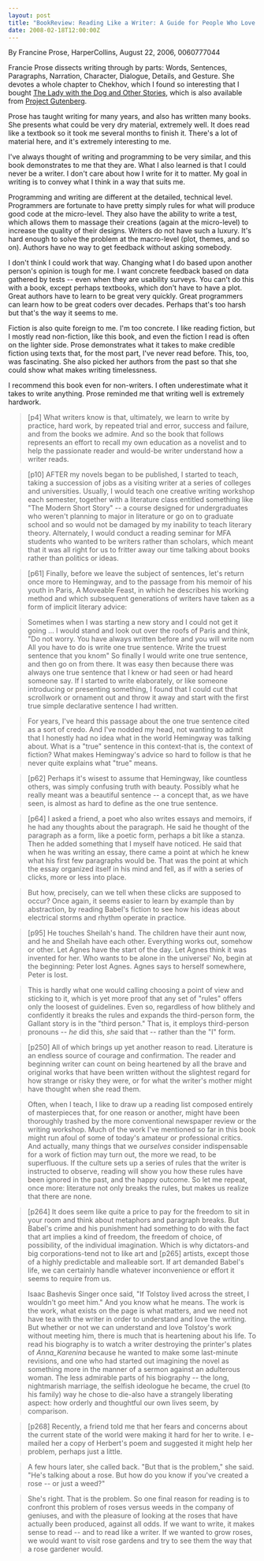 ```yaml
---
layout: post
title: "BookReview: Reading Like a Writer: A Guide for People Who Love Books and for Those Who Want to Write Them"
date: 2008-02-18T12:00:00Z
---
```

By Francine Prose, HarperCollins, August 22, 2006, 0060777044

Francie Prose dissects writing through by parts: Words, Sentences,
Paragraphs, Narration, Character, Dialogue, Details, and Gesture.  She
devotes a whole chapter to Chekhov, which I found so interesting that
I bought
[The Lady with the Dog and Other Stories](http://www.gutenberg.org/etext/13415), which is also available from
[Project Gutenberg](http://www.gutenberg.org).

Prose has taught writing for many years, and also has written many
books.  She presents what could be very dry material, extremely well.
It does read like a textbook so it took me several months to finish
it.  There's a lot of material here, and it's extremely interesting to
me.

I've always thought of writing and programming to be very similar, and
this book demonstrates to me that they are.  What I also learned is
that I could never be a writer.  I don't care about how I write for it
to matter.  My goal in writing is to convey what I think in a way that
suits me.

Programming and writing are different at the detailed, technical
level.  Programmers are fortunate to have pretty simply rules for what
will produce good code at the micro-level.  They also have the ability
to write a test, which allows them to massage their creations (again
at the micro-level) to increase the quality of their designs.  Writers
do not have such a luxury.  It's hard enough to solve the problem at
the macro-level (plot, themes, and so on).  Authors have no way to get
feedback without asking somebody.

I don't think I could work that way.  Changing what I do based upon
another person's opinion is tough for me.  I want concrete feedback
based on data gathered by tests -- even when they are usability
surveys.  You can't do this with a book, except perhaps textbooks,
which don't have to have a plot.  Great authors have to learn to be
great very quickly.  Great programmers can learn how to be great
coders over decades. Perhaps that's too harsh but that's the way it
seems to me.

Fiction is also quite foreign to me.  I'm too concrete.  I like
reading fiction, but I mostly read non-fiction, like this book, and
even the fiction I read is often on the lighter side.  Prose
demonstrates what it takes to make credible fiction using texts that,
for the most part, I've never read before.  This, too, was
fascinating.  She also picked her authors from the past so that she
could show what makes writing timelessness.

I recommend this book even for non-writers.  I often underestimate
what it takes to write anything.  Prose reminded me that writing well
is extremely hardwork.


> [p4] What writers know is that, ultimately, we learn to write by
> practice, hard work, by repeated trial and error, success and failure,
> and from the books we admire. And so the book that follows represents
> an effort to recall my own education as a novelist and to help the
> passionate reader and would-be writer understand how a writer reads.  



> [p10] AFTER my novels began to be published, I started to teach,
> taking a succession of jobs as a visiting writer at a series of
> colleges and universities. Usually, I would teach one creative writing
> workshop each semester, together with a literature class entitled
> something like "The Modern Short Story" -- a course designed for
> undergraduates who weren't planning to major in literature or go on to
> graduate school and so would not be damaged by my inability to teach
> literary theory. Alternately, I would conduct a reading seminar for
> MFA students who wanted to be writers rather than scholars, which
> meant that it was all right for us to fritter away our time talking
> about books rather than politics or ideas.



> [p61] Finally, before we leave the subject of sentences, let's return once
> more to Hemingway, and to the passage from his memoir of his youth in
> Paris, A Moveable Feast, in which he describes his working method and
> which subsequent generations of writers have taken as a form of
> implicit literary advice:



> Sometimes when I was starting a new story and I could not get it going
> ... I would stand and look out over the roofs of Paris and think, "Do
> not worry. You have always written before and you will write nom All
> you have to do is write one true sentence. Write the truest sentence
> that you knom" So finally I would write one true sentence, and then go
> on from there. It was easy then because there was always one true
> sentence that I knew or had seen or had heard someone say. If I
> started to write elaborately, or like someone introducing or
> presenting something, I found that I could cut that scrollwork or
> ornament out and throw it away and start with the first true simple
> declarative sentence I had written.  



> For years, I've heard this passage about the one true sentence cited
> as a sort of credo. And I've nodded my head, not wanting to admit that
> I honestly had no idea what in the world Hemingway was talking
> about. What is a "true" sentence in this context-that is, the context
> of fiction? What makes Hemingway's advice so hard to follow is that he
> never quite explains what "true" means.  



> [p62] Perhaps it's wisest to assume that Hemingway, like countless
> others, was simply confusing truth with beauty.  Possibly what he
> really meant was a beautiful sentence -- a concept that, as we have
> seen, is almost as hard to define as the one true sentence.



> [p64] I asked a friend, a poet who also writes essays and memoirs, if
> he had any thoughts about the paragraph. He said he thought of the
> paragraph as a form, like a poetic form, perhaps a bit like a
> stanza. Then he added something that I myself have noticed. He said
> that when he was writing an essay, there came a point at which he knew
> what his first few paragraphs would be. That was the point at which
> the essay organized itself in his mind and fell, as if with a series
> of clicks, more or less into place.  



> But how, precisely, can we tell when these clicks are supposed to
> occur? Once again, it seems easier to learn by example than by
> abstraction, by reading Babel's fiction to see how his ideas about
> electrical storms and rhythm operate in practice.  



> [p95]
> He touches Sheilah's hand. The children have their aunt now, and he
> and Sheilah have each other. Everything works out, somehow or
> other. Let Agnes have the start of the day. Let Agnes think it was
> invented for her. Who wants to be alone in the universei' No, begin at
> the beginning: Peter lost Agnes. Agnes says to herself somewhere,
> Peter is lost.



> This is hardly what one would calling choosing a point of view and
> sticking to it, which is yet more proof that any set of "rules" offers
> only the loosest of guidelines. Even so, regardless of how blithely
> and confidently it breaks the rules and expands the third-person form,
> the Gallant story is in the "third person." That is, it employs
> third-person pronouns -- _he_ did this, _she_ said that -- rather than
> the "I" form.



> [p250] All of which brings up yet another reason to read. Literature
> is an endless source of courage and confirmation. The reader and
> beginning writer can count on being heartened by all the brave and
> original works that have been written without the slightest regard for
> how strange or risky they were, or for what the writer's mother might
> have thought when she read them.  



> Often, when I teach, I like to draw up a reading list composed
> entirely of masterpieces that, for one reason or another, might have
> been thoroughly trashed by the more conventional newspaper review or
> the writing workshop. Much of the work I've mentioned so far in this
> book might run afoul of some of today's amateur or professional
> critics. And actually, many things that we _ourselves_ consider
> indispensable for a work of fiction may turn out, the more we read, to
> be superfluous. If the culture sets up a series of rules that the
> writer is instructed to observe, reading will show you how these rules
> have been ignored in the past, and the happy outcome. So let me
> repeat, once more: literature not only breaks the rules, but makes us
> realize that there are none.  



> [p264] It does seem like quite a price to pay for the freedom to sit
> in your room and think about metaphors and paragraph breaks. But
> Babel's crime and his punishment had something to do with the fact
> that art implies a kind of freedom, the freedom of choice, of
> possibility, of the individual imagination. Which is why dictators-and
> big corporations-tend not to like art and [p265] artists, except those
> of a highly predictable and malleable sort. If art demanded Babel's
> life, we can certainly handle whatever inconvenience or effort it
> seems to require from us.  



> Isaac Bashevis Singer once said, "If Tolstoy lived across the street,
> I wouldn't go meet him." And you know what he means. The work is the
> work, what exists on the page is what matters, and we need not have
> tea with the writer in order to understand and love the writing. But
> whether or not we can understand and love Tolstoy's work without
> meeting him, there is much that is heartening about his life. To read
> his biography is to watch a writer destroying the printer's plates of
> _Anna_Karenina_ because he wanted to make some last-minute revisions,
> and one who had started out imagining the novel as something more in
> the manner of a sermon against an adulterous woman. The less admirable
> parts of his biography -- the long, nightmarish marriage, the selfish
> ideologue he became, the cruel (to his family) way he chose to
> die-also have a strangely liberating aspect: how orderly and
> thoughtful our own lives seem, by comparison.



> [p268] Recently, a friend told me that her fears and concerns about
> the current state of the world were making it hard for her to write. I
> e-mailed her a copy of Herbert's poem and suggested it might help her
> problem, perhaps just a little.



> A few hours later, she called back. "But that is the problem," she
> said. "He's talking about a rose. But how do you know if you've
> created a rose -- or just a weed?"  



> She's right. That is the problem. So one final reason for reading is
> to confront this problem of roses versus weeds in the company of
> geniuses, and with the pleasure of looking at the roses that have
> actually been produced, against all odds. If we want to write, it
> makes sense to read -- and to read like a writer. If we wanted to grow
> roses, we would want to visit rose gardens and try to see them the way
> that a rose gardener would.
> 



